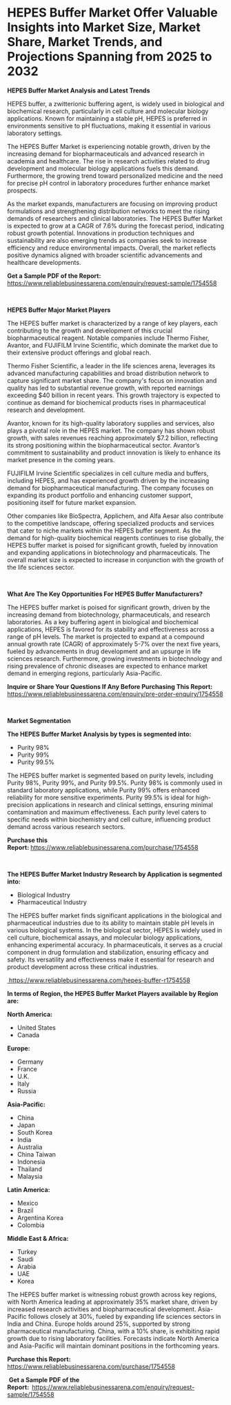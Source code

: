 <p><h1>HEPES Buffer Market Offer Valuable Insights into Market Size, Market Share, Market Trends, and Projections Spanning from 2025 to 2032</h1></p><p><strong>HEPES Buffer Market Analysis and Latest Trends</strong></p>
<p><p>HEPES buffer, a zwitterionic buffering agent, is widely used in biological and biochemical research, particularly in cell culture and molecular biology applications. Known for maintaining a stable pH, HEPES is preferred in environments sensitive to pH fluctuations, making it essential in various laboratory settings.</p><p>The HEPES Buffer Market is experiencing notable growth, driven by the increasing demand for biopharmaceuticals and advanced research in academia and healthcare. The rise in research activities related to drug development and molecular biology applications fuels this demand. Furthermore, the growing trend toward personalized medicine and the need for precise pH control in laboratory procedures further enhance market prospects.</p><p>As the market expands, manufacturers are focusing on improving product formulations and strengthening distribution networks to meet the rising demands of researchers and clinical laboratories. The HEPES Buffer Market is expected to grow at a CAGR of 7.6% during the forecast period, indicating robust growth potential. Innovations in production techniques and sustainability are also emerging trends as companies seek to increase efficiency and reduce environmental impacts. Overall, the market reflects positive dynamics aligned with broader scientific advancements and healthcare developments.</p></p>
<p><strong>Get a Sample PDF of the Report:&nbsp;</strong> <a href="https://www.reliablebusinessarena.com/enquiry/request-sample/1754558?utm_campaign=3569&utm_medium=2&utm_source=Github&utm_content=ia&utm_term=13042025&utm_id=hepes-buffer">https://www.reliablebusinessarena.com/enquiry/request-sample/1754558</a></p>
<p>&nbsp;</p>
<p><strong>HEPES Buffer Major Market Players</strong></p>
<p><p>The HEPES buffer market is characterized by a range of key players, each contributing to the growth and development of this crucial biopharmaceutical reagent. Notable companies include Thermo Fisher, Avantor, and FUJIFILM Irvine Scientific, which dominate the market due to their extensive product offerings and global reach.</p><p>Thermo Fisher Scientific, a leader in the life sciences arena, leverages its advanced manufacturing capabilities and broad distribution network to capture significant market share. The company's focus on innovation and quality has led to substantial revenue growth, with reported earnings exceeding $40 billion in recent years. This growth trajectory is expected to continue as demand for biochemical products rises in pharmaceutical research and development.</p><p>Avantor, known for its high-quality laboratory supplies and services, also plays a pivotal role in the HEPES market. The company has shown robust growth, with sales revenues reaching approximately $7.2 billion, reflecting its strong positioning within the biopharmaceutical sector. Avantor’s commitment to sustainability and product innovation is likely to enhance its market presence in the coming years.</p><p>FUJIFILM Irvine Scientific specializes in cell culture media and buffers, including HEPES, and has experienced growth driven by the increasing demand for biopharmaceutical manufacturing. The company focuses on expanding its product portfolio and enhancing customer support, positioning itself for future market expansion.</p><p>Other companies like BioSpectra, Applichem, and Alfa Aesar also contribute to the competitive landscape, offering specialized products and services that cater to niche markets within the HEPES buffer segment. As the demand for high-quality biochemical reagents continues to rise globally, the HEPES buffer market is poised for significant growth, fueled by innovation and expanding applications in biotechnology and pharmaceuticals. The overall market size is expected to increase in conjunction with the growth of the life sciences sector.</p></p>
<p>&nbsp;</p>
<p><strong>What Are The Key Opportunities For HEPES Buffer Manufacturers?</strong></p>
<p><p>The HEPES buffer market is poised for significant growth, driven by the increasing demand from biotechnology, pharmaceuticals, and research laboratories. As a key buffering agent in biological and biochemical applications, HEPES is favored for its stability and effectiveness across a range of pH levels. The market is projected to expand at a compound annual growth rate (CAGR) of approximately 5-7% over the next five years, fueled by advancements in drug development and an upsurge in life sciences research. Furthermore, growing investments in biotechnology and rising prevalence of chronic diseases are expected to enhance market demand in emerging regions, particularly Asia-Pacific.</p></p>
<p><strong>Inquire or Share Your Questions If Any Before Purchasing This Report:</strong> <a href="https://www.reliablebusinessarena.com/enquiry/pre-order-enquiry/1754558?utm_campaign=3569&utm_medium=2&utm_source=Github&utm_content=ia&utm_term=13042025&utm_id=hepes-buffer">https://www.reliablebusinessarena.com/enquiry/pre-order-enquiry/1754558</a></p>
<p>&nbsp;</p>
<p><strong>Market Segmentation</strong></p>
<p><strong>The HEPES Buffer Market Analysis by types is segmented into:</strong></p>
<p><ul><li>Purity 98%</li><li>Purity 99%</li><li>Purity 99.5%</li></ul></p>
<p><p>The HEPES buffer market is segmented based on purity levels, including Purity 98%, Purity 99%, and Purity 99.5%. Purity 98% is commonly used in standard laboratory applications, while Purity 99% offers enhanced reliability for more sensitive experiments. Purity 99.5% is ideal for high-precision applications in research and clinical settings, ensuring minimal contamination and maximum effectiveness. Each purity level caters to specific needs within biochemistry and cell culture, influencing product demand across various research sectors.</p></p>
<p><strong>Purchase this Report:&nbsp;</strong><a href="https://www.reliablebusinessarena.com/purchase/1754558?utm_campaign=3569&utm_medium=2&utm_source=Github&utm_content=ia&utm_term=13042025&utm_id=hepes-buffer">https://www.reliablebusinessarena.com/purchase/1754558</a></p>
<p>&nbsp;</p>
<p><strong>The HEPES Buffer Market Industry Research by Application is segmented into:</strong></p>
<p><ul><li>Biological Industry</li><li>Pharmaceutical Industry</li></ul></p>
<p><p>The HEPES buffer market finds significant applications in the biological and pharmaceutical industries due to its ability to maintain stable pH levels in various biological systems. In the biological sector, HEPES is widely used in cell culture, biochemical assays, and molecular biology applications, enhancing experimental accuracy. In pharmaceuticals, it serves as a crucial component in drug formulation and stabilization, ensuring efficacy and safety. Its versatility and effectiveness make it essential for research and product development across these critical industries.</p></p>
<p><a href="https://www.reliablebusinessarena.com/hepes-buffer-r1754558?utm_campaign=3569&utm_medium=2&utm_source=Github&utm_content=ia&utm_term=13042025&utm_id=hepes-buffer">&nbsp;https://www.reliablebusinessarena.com/hepes-buffer-r1754558</a></p>
<p><strong>In terms of Region, the HEPES Buffer Market Players available by Region are:</strong></p>
<p>
    <p> <strong> North America: </strong>
        <ul>
            <li>United States</li>
            <li>Canada</li>
        </ul>
        </p> 
    <p> <strong> Europe: </strong>
        <ul>
            <li>Germany</li>
            <li>France</li>
            <li>U.K.</li>
            <li>Italy</li>
            <li>Russia</li>
        </ul>
        </p> 
    <p> <strong> Asia-Pacific: </strong>
        <ul>
            <li>China</li>
            <li>Japan</li>
            <li>South Korea</li>
            <li>India</li>
            <li>Australia</li>
            <li>China Taiwan</li>
            <li>Indonesia</li>
            <li>Thailand</li>
            <li>Malaysia</li>
        </ul>
        </p> 
    <p> <strong> Latin America: </strong>
        <ul>
            <li>Mexico</li>
            <li>Brazil</li>
            <li>Argentina Korea</li>
            <li>Colombia</li>
        </ul>
        </p> 
    <p> <strong> Middle East & Africa: </strong>
        <ul>
            <li>Turkey</li>
            <li>Saudi</li>
            <li>Arabia</li>
            <li>UAE</li>
            <li>Korea</li>
        </ul>
    </p>
    </p>
<p><p>The HEPES buffer market is witnessing robust growth across key regions, with North America leading at approximately 35% market share, driven by increased research activities and biopharmaceutical development. Asia-Pacific follows closely at 30%, fueled by expanding life sciences sectors in India and China. Europe holds around 25%, supported by strong pharmaceutical manufacturing. China, with a 10% share, is exhibiting rapid growth due to rising laboratory facilities. Forecasts indicate North America and Asia-Pacific will maintain dominant positions in the forthcoming years.</p></p>
<p><strong>Purchase this Report: </strong><a href="https://www.reliablebusinessarena.com/purchase/1754558?utm_campaign=3569&utm_medium=2&utm_source=Github&utm_content=ia&utm_term=13042025&utm_id=hepes-buffer">https://www.reliablebusinessarena.com/purchase/1754558</a></p>
<p>&nbsp;<strong>Get a Sample PDF of the Report:&nbsp;&nbsp;</strong><a href="https://www.reliablebusinessarena.com/enquiry/request-sample/1754558?utm_campaign=3569&utm_medium=2&utm_source=Github&utm_content=ia&utm_term=13042025&utm_id=hepes-buffer">https://www.reliablebusinessarena.com/enquiry/request-sample/1754558</a></p>
<p><strong></strong></p>
<p><p></p><p></p><p></p></p>